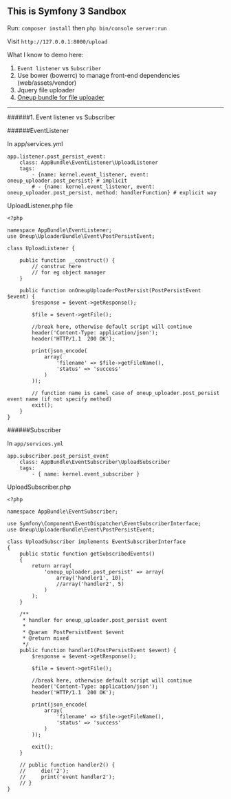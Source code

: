 This is Symfony 3 Sandbox
--------------
Run:
`composer install`
then
`php bin/console server:run`

Visit `http://127.0.0.1:8000/upload`


What I know to demo here:
1. `Event listener` vs `Subscriber`
2. Use bower (bowerrc) to manage front-end dependencies (web/assets/vendor)
3. Jquery file uploader
4. [Oneup bundle for file uploader](https://github.com/1up-lab/OneupUploaderBundle/blob/master/Resources/doc/index.md)

---
######1. Event listener vs Subscriber

######EventListener

In app/services.yml
```
app.listener.post_persist_event:
    class: AppBundle\EventListener\UploadListener
    tags:
        - {name: kernel.event_listener, event: oneup_uploader.post_persist} # implicit
        # - {name: kernel.event_listener, event: oneup_uploader.post_persist, method: handlerFunction} # explicit way
```
UploadListener.php file
```
<?php

namespace AppBundle\EventListener;
use Oneup\UploaderBundle\Event\PostPersistEvent;

class UploadListener {

    public function __construct() {
        // construc here
        // for eg object manager
    }

    public function onOneupUploaderPostPersist(PostPersistEvent $event) {
        $response = $event->getResponse();

        $file = $event->getFile();

        //break here, otherwise default script will continue
        header('Content-Type: application/json');
        header('HTTP/1.1  200 OK');

        print(json_encode(
            array(
                'filename' => $file->getFileName(),
                'status' => 'success'
            )
        ));

        // function name is camel case of oneup_uploader.post_persist event name (if not specify method)
        exit();
    }
}

```


######Subscriber

In `app/services.yml`
```
app.subscriber.post_persist_event
    class: AppBundle\EventSubscriber\UploadSubscriber
    tags:
        - { name: kernel.event_subscriber }
```

UploadSubscriber.php

```
<?php

namespace AppBundle\EventSubscriber;

use Symfony\Component\EventDispatcher\EventSubscriberInterface;
use Oneup\UploaderBundle\Event\PostPersistEvent;

class UploadSubscriber implements EventSubscriberInterface
{
    public static function getSubscribedEvents()
    {
        return array(
            'oneup_uploader.post_persist' => array(
                array('handler1', 10),
                //array('handler2', 5)
            )
        );
    }

    /**
     * handler for oneup_uploader.post_persist event
     *
     * @param  PostPersistEvent $event
     * @return mixed
     */
    public function handler1(PostPersistEvent $event) {
        $response = $event->getResponse();

        $file = $event->getFile();

        //break here, otherwise default script will continue
        header('Content-Type: application/json');
        header('HTTP/1.1  200 OK');

        print(json_encode(
            array(
                'filename' => $file->getFileName(),
                'status' => 'success'
            )
        ));

        exit();
    }

    // public function handler2() {
    //     die('2');
    //     print('event handler2');
    // }
}

```
